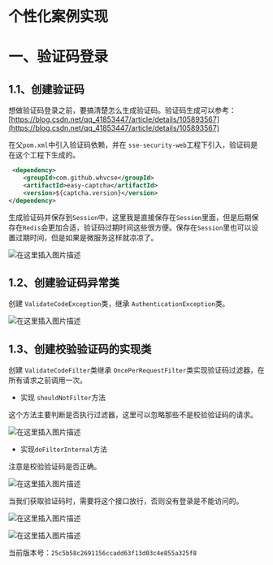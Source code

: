 # 个性化案例实现

# 一、验证码登录

## 1.1、创建验证码

想做验证码登录之前，要搞清楚怎么生成验证码。验证码生成可以参考：[https://blog.csdn.net/qq_41853447/article/details/105893567](https://blog.csdn.net/qq_41853447/article/details/105893567)

在父`pom.xml`中引入验证码依赖，并在 `sse-security-web`工程下引入，验证码是在这个工程下生成的。

```xml
 <dependency>
    <groupId>com.github.whvcse</groupId>
    <artifactId>easy-captcha</artifactId>
    <version>${captcha.version}</version>
</dependency>
```

生成验证码并保存到`Session`中，这里我是直接保存在`Session`里面，但是后期保存在`Redis`会更加合适，验证码过期时间这些很方便。保存在`Session`里也可以设置过期时间，但是如果是微服务这样就凉凉了。

![在这里插入图片描述](https://img-blog.csdnimg.cn/2020060420083472.png?x-oss-process=image/watermark,type_ZmFuZ3poZW5naGVpdGk,shadow_10,text_aHR0cHM6Ly9ibG9nLmNzZG4ubmV0L3FxXzQxODUzNDQ3,size_16,color_FFFFFF,t_70)

## 1.2、创建验证码异常类

创建 `ValidateCodeException`类，继承 `AuthenticationException`类。

![在这里插入图片描述](https://img-blog.csdnimg.cn/2020060420163678.png?x-oss-process=image/watermark,type_ZmFuZ3poZW5naGVpdGk,shadow_10,text_aHR0cHM6Ly9ibG9nLmNzZG4ubmV0L3FxXzQxODUzNDQ3,size_16,color_FFFFFF,t_70)

## 1.3、创建校验验证码的实现类

创建 `ValidateCodeFilter`类继承 `OncePerRequestFilter`类实现验证码过滤器，在所有请求之前调用一次。

- 实现 `shouldNotFilter`方法

这个方法主要判断是否执行过滤器，这里可以忽略那些不是校验验证码的请求。

![在这里插入图片描述](https://img-blog.csdnimg.cn/20200604201749971.png?x-oss-process=image/watermark,type_ZmFuZ3poZW5naGVpdGk,shadow_10,text_aHR0cHM6Ly9ibG9nLmNzZG4ubmV0L3FxXzQxODUzNDQ3,size_16,color_FFFFFF,t_70)

- 实现`doFilterInternal`方法

注意是校验验证码是否正确。

![在这里插入图片描述](https://img-blog.csdnimg.cn/20200604201824560.png?x-oss-process=image/watermark,type_ZmFuZ3poZW5naGVpdGk,shadow_10,text_aHR0cHM6Ly9ibG9nLmNzZG4ubmV0L3FxXzQxODUzNDQ3,size_16,color_FFFFFF,t_70)

当我们获取验证码时，需要将这个接口放行，否则没有登录是不能访问的。

![在这里插入图片描述](https://img-blog.csdnimg.cn/20200604202018490.png?x-oss-process=image/watermark,type_ZmFuZ3poZW5naGVpdGk,shadow_10,text_aHR0cHM6Ly9ibG9nLmNzZG4ubmV0L3FxXzQxODUzNDQ3,size_16,color_FFFFFF,t_70)

![在这里插入图片描述](https://img-blog.csdnimg.cn/20200604202038253.png?x-oss-process=image/watermark,type_ZmFuZ3poZW5naGVpdGk,shadow_10,text_aHR0cHM6Ly9ibG9nLmNzZG4ubmV0L3FxXzQxODUzNDQ3,size_16,color_FFFFFF,t_70)

当前版本号：`25c5b58c2691156ccadd63f13d03c4e855a325f8`